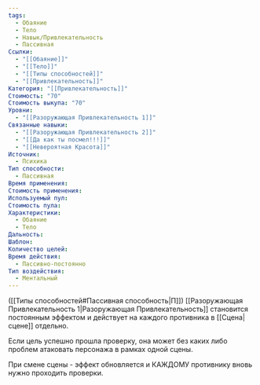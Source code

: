```yaml
---
tags:
  - Обаяние
  - Тело
  - Навык/Привлекательность
  - Пассивная
Ссылки:
  - "[[Обаяние]]"
  - "[[Тело]]"
  - "[[Типы способностей]]"
  - "[[Привлекательность]]"
Категория: "[[Привлекательность]]"
Стоимость: "70"
Стоимость выкупа: "70"
Уровни:
  - "[[Разоружающая Привлекательность 1]]"
Связанные навыки:
  - "[[Разоружающая Привлекательность 2]]"
  - "[[Да как ты посмел!!!]]"
  - "[[Невероятная Красота]]"
Источник:
  - Психика
Тип способности:
  - Пассивная
Время применения: 
Стоимость применения: 
Используемый пул: 
Стоимость пула: 
Характеристики:
  - Обаяние
  - Тело
Дальность: 
Шаблон: 
Количество целей: 
Время действия:
  - Пассивно-постоянно
Тип воздействия:
  - Ментальный
---
```

([[Типы способностей#Пассивная способность|П]]) [[Разоружающая Привлекательность 1|Разоружающая Привлекательность]] становится постоянным эффектом и действует на каждого противника в [[Сцена|сцене]] отдельно.

Если цель успешно прошла проверку, она может без каких либо проблем атаковать персонажа в рамках одной сцены.

При смене сцены - эффект обновляется и КАЖДОМУ противнику вновь нужно проходить проверки. 